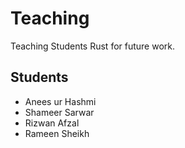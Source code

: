# Teaching

Teaching Students Rust for future work.

## Students
- Anees ur Hashmi
- Shameer Sarwar
- Rizwan Afzal
- Rameen Sheikh
